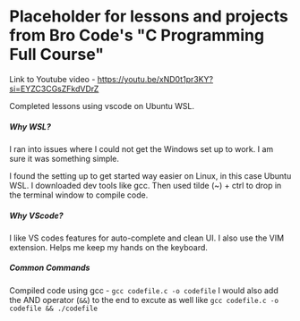 # Placeholder for lessons and projects from Bro Code's "C Programming Full Course"

Link to Youtube video - https://youtu.be/xND0t1pr3KY?si=EYZC3CGsZFkdVDrZ


Completed lessons using vscode on Ubuntu WSL.

##### Why WSL?

I ran into issues where I could not get the Windows set up to work. I am sure it was something simple. 

I found the setting up to get started way easier on Linux, in this case Ubuntu WSL. I downloaded dev tools like gcc. 
Then used tilde (~) + ctrl to drop in the terminal window to compile code. 

##### Why VScode?

I like VS codes features for auto-complete and clean UI. I also use the VIM extension. 
Helps me keep my hands on the keyboard. 


##### Common Commands

Compiled code using gcc - `gcc codefile.c -o codefile`
I would also add the AND operator (`&&`) to the end to excute as well like `gcc codefile.c -o codefile && ./codefile`

